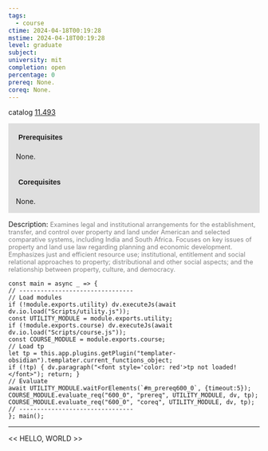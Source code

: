 ```yaml
---
tags:
  - course
ctime: 2024-04-18T00:19:28
mstime: 2024-04-18T00:19:28
level: graduate
subject: 
university: mit
completion: open
percentage: 0
prereq: None.
coreq: None.
---
```


catalog [11.493](http://student.mit.edu/catalog/m11c.html#11.493)

<span style="display: block; padding: 15px; background-color: rgb(100, 100, 100, 0.2);"><font id="m_prereq600_0" style="display: block; font-family: Arial, sans-serif; font-weight: bold; padding: 5px">Prerequisites</font><br><span id="prereq600_0">None.</span></span>
<span style="display: block; padding: 15px; background-color: rgb(100, 100, 100, 0.2);"><font id="m_coreq600_0" style="display: block; font-family: Arial, sans-serif; font-weight: bold; padding: 5px">Corequisites</font><br><span id="coreq600_0">None.</span></span>

<font style="">Description:</font>
<font style="color: grey; font-size: 0.8rem;">Examines legal and institutional arrangements for the establishment, transfer, and control over property and land under American and selected comparative systems, including India and South Africa. Focuses on key issues of property and land use law regarding planning and economic development. Emphasizes just and efficient resource use; institutional, entitlement and social relational approaches to property; distributional and other social aspects; and the relationship between property, culture, and democracy.</font>

```dataviewjs
const main = async _ => {
// --------------------------------
// Load modules
if (!module.exports.utility) dv.executeJs(await dv.io.load("Scripts/utility.js"));
const UTILITY_MODULE = module.exports.utility;
if (!module.exports.course) dv.executeJs(await dv.io.load("Scripts/course.js"));
const COURSE_MODULE = module.exports.course;
// Load tp
let tp = this.app.plugins.getPlugin("templater-obsidian").templater.current_functions_object;
if (!tp) { dv.paragraph("<font style='color: red'>tp not loaded!</font>"); return; }
// Evaluate
await UTILITY_MODULE.waitForElements(`#m_prereq600_0`, {timeout:5});
COURSE_MODULE.evaluate_req("600_0", "prereq", UTILITY_MODULE, dv, tp);
COURSE_MODULE.evaluate_req("600_0", "coreq", UTILITY_MODULE, dv, tp);
// --------------------------------
}; main();
```

---

<< HELLO, WORLD >>
